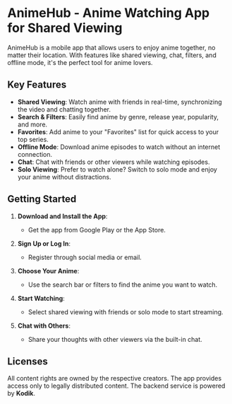# AnimeHub - Anime Watching App for Shared Viewing

AnimeHub is a mobile app that allows users to enjoy anime together, no matter their location. With features like shared viewing, chat, filters, and offline mode, it's the perfect tool for anime lovers.

## Key Features

- **Shared Viewing**: Watch anime with friends in real-time, synchronizing the video and chatting together.
- **Search & Filters**: Easily find anime by genre, release year, popularity, and more.
- **Favorites**: Add anime to your "Favorites" list for quick access to your top series.
- **Offline Mode**: Download anime episodes to watch without an internet connection.
- **Chat**: Chat with friends or other viewers while watching episodes.
- **Solo Viewing**: Prefer to watch alone? Switch to solo mode and enjoy your anime without distractions.

## Getting Started

1. **Download and Install the App**:
    - Get the app from Google Play or the App Store.

2. **Sign Up or Log In**:
    - Register through social media or email.

3. **Choose Your Anime**:
    - Use the search bar or filters to find the anime you want to watch.

4. **Start Watching**:
    - Select shared viewing with friends or solo mode to start streaming.

5. **Chat with Others**:
    - Share your thoughts with other viewers via the built-in chat.

## Licenses

All content rights are owned by the respective creators. The app provides access only to legally distributed content. The backend service is powered by **Kodik**.
